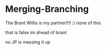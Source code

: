 # Merging-Branching
The Brant Willis is my partner!!!!
:)
none of this


that is false
im ahead of brant

no JP is messing it up